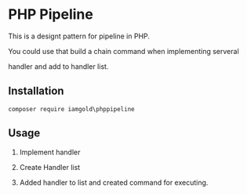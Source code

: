 PHP Pipeline
============

This is a designt pattern for pipeline in PHP.

You could use that build a chain command when implementing serveral

handler and add to handler list.

## Installation

```
composer require iamgold\phppipeline
```

## Usage

1. Implement handler

2. Create Handler list

3. Added handler to list and created command for executing.
